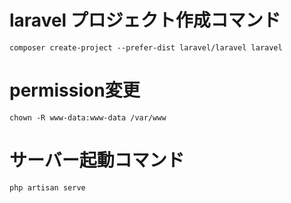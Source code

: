 # laravel プロジェクト作成コマンド
`composer create-project --prefer-dist laravel/laravel laravel`

# permission変更
`chown -R www-data:www-data /var/www`

# サーバー起動コマンド
`php artisan serve`